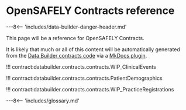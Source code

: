 # OpenSAFELY Contracts reference

---8<-- 'includes/data-builder-danger-header.md'

This page will be a reference for OpenSAFELY Contracts.

It is likely that much or all of this content will be automatically
generated from the [Data Builder contracts
code](https://github.com/opensafely-core/databuilder/tree/main/databuilder/contracts)
via a [MkDocs
plugin](https://github.com/opensafely-core/mkdocs-opensafely-backend-contracts).


!!! contract:databuilder.contracts.contracts.WIP_ClinicalEvents

!!! contract:databuilder.contracts.contracts.PatientDemographics

!!! contract:databuilder.contracts.contracts.WIP_PracticeRegistrations



---8<-- 'includes/glossary.md'
